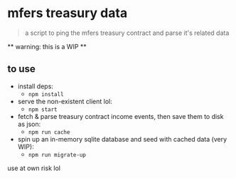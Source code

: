 # mfers treasury data

> a script to ping the mfers treasury contract and parse it's related data

** warning: this is a WIP **

## to use

- install deps:
  - `npm install`
- serve the non-existent client lol:
  - `npm start`
- fetch & parse treasury contract income events, then save them to disk as json:
  - `npm run cache`
- spin up an in-memory sqlite database and seed with cached data (very WIP):
  - `npm run migrate-up`

use at own risk lol
